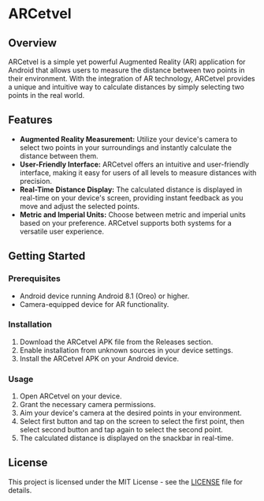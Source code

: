 # ARCetvel
## Overview
ARCetvel is a simple yet powerful Augmented Reality (AR) application for Android that allows users to measure the distance between two points in their environment. With the integration of AR technology, ARCetvel provides a unique and intuitive way to calculate distances by simply selecting two points in the real world.

## Features
- **Augmented Reality Measurement:** Utilize your device's camera to select two points in your surroundings and instantly calculate the distance between them.
- **User-Friendly Interface:** ARCetvel offers an intuitive and user-friendly interface, making it easy for users of all levels to measure distances with precision.
- **Real-Time Distance Display:** The calculated distance is displayed in real-time on your device's screen, providing instant feedback as you move and adjust the selected points.
- **Metric and Imperial Units:** Choose between metric and imperial units based on your preference. ARCetvel supports both systems for a versatile user experience.

## Getting Started
### Prerequisites
- Android device running Android 8.1 (Oreo) or higher.
- Camera-equipped device for AR functionality.

### Installation
1. Download the ARCetvel APK file from the Releases section.
2. Enable installation from unknown sources in your device settings.
3. Install the ARCetvel APK on your Android device.

### Usage
1. Open ARCetvel on your device.
2. Grant the necessary camera permissions.
3. Aim your device's camera at the desired points in your environment.
4. Select first button and tap on the screen to select the first point, then select second button and tap again to select the second point.
5. The calculated distance is displayed on the snackbar in real-time.

## License
This project is licensed under the MIT License - see the [LICENSE](LICENSE) file for details.
